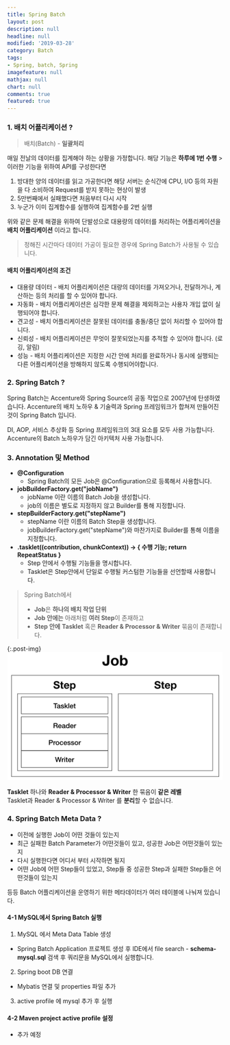 ```yaml
---
title: Spring Batch
layout: post
description: null
headline: null
modified: '2019-03-28'
category: Batch
tags:
- Spring, batch, Spring
imagefeature: null
mathjax: null
chart: null
comments: true
featured: true
---
```


### 1. 배치 어플리케이션 ?
  
> 배치(Batch) - **일괄처리**
  
매일 전날의 데이터를 집계해야 하는 상황을 가정합니다.
해당 기능은 **하루에 1번 수행** > 이러한 기능을 위하여 API를 구성한다면  
  
1. 방대한 양의 데이터를 읽고 가공한다면 해당 서버는 순식간에 CPU, I/O 등의 자원을 다 소비하여 Request를 받지 못하는 현상이 발생
2. 5만번째에서 실패했다면 처음부터 다시 시작
3. 누군가 이미 집계함수를 실행하여 집계함수를 2번 실행
  
위와 같은 문제 해결을 위하여 단발성으로 대용량의 데이터를 처리하는 어플리케이션을 **배치 어플리케이션** 이라고 합니다.  

> 정해진 시간마다 데이터 가공이 필요한 경우에 Spring Batch가 사용될 수 있습니다.
  
#### 배치 어플리케이션의 조건
 - 대용량 데이터 - 배치 어플리케이션은 대량의 데이터를 가져오거나, 전달하거나, 계산하는 등의 처리를 할 수 ​​있어야 합니다.
 - 자동화 - 배치 어플리케이션은 심각한 문제 해결을 제외하고는 사용자 개입 없이 실행되어야 합니다.
 - 견고성 - 배치 어플리케이션은 잘못된 데이터를 충돌/중단 없이 처리할 수 있어야 합니다.
 - 신뢰성 - 배치 어플리케이션은 무엇이 잘못되었는지를 추적할 수 있어야 합니다. (로깅, 알림)
 - 성능 - 배치 어플리케이션은 지정한 시간 안에 처리를 완료하거나 동시에 실행되는 다른 어플리케이션을 방해하지 않도록 수행되어야합니다.
  
  
### 2. Spring Batch ?
  
Spring Batch는 Accenture와 Spring Source의 공동 작업으로 2007년에 탄생하였습니다.
Accenture의 배치 노하우 & 기술력과 Spring 프레임워크가 합쳐져 만들어진 것이 Spring Batch 입니다.  
  
DI, AOP, 서비스 추상화 등 Spring 프레임워크의 3대 요소를 모두 사용 가능합니다.  
Accenture의 Batch 노하우가 담긴 아키텍처 사용 가능합니다.  
  
  
### 3. Annotation 및 Method
  
- **@Configuration**
   - Spring Batch의 모든 Job은 @Configuration으로 등록해서 사용합니다.
- **jobBuilderFactory.get("jobName")**
   - jobName 이란 이름의 Batch Job을 생성합니다.
   - job의 이름은 별도로 지정하지 않고 Builder를 통해 지정합니다.
- **stepBuilderFactory.get("stepName")**
   - stepName 이란 이름의 Batch Step을 생성합니다.
   - jobBuilderFactory.get("stepName")와 마찬가지로 Builder를 통해 이름을 지정합니다.
- **.tasklet((contribution, chunkContext)) -> { 수행 기능; return RepeatStatus }**
   - Step 안에서 수행될 기능들을 명시합니다.
   - Tasklet은 Step안에서 단일로 수행될 커스텀한 기능들을 선언할때 사용합니다.  
  
  
> Spring Batch에서  
>  - **Job**은 **하나의 배치 작업 단위**  
>  - **Job 안에는** 아래처럼 **여러 Step**이 존재하고  
>  - **Step 안에** **Tasklet** 혹은 **Reader & Processor & Writer** 묶음이 존재합니다.  
  

{:.post-img}
![JOB](/images/post/job.png)
  
**Tasklet** 하나와 **Reader & Processor & Writer** 한 묶음이 **같은 레벨**  
Tasklet과  Reader & Processor & Writer 를 **분리**할 수 없습니다.
  
  
### 4. Spring Batch Meta Data ?
  
 - 이전에 실행한 Job이 어떤 것들이 있는지  
 - 최근 실패한 Batch Parameter가 어떤것들이 있고, 성공한 Job은 어떤것들이 있는지  
 - 다시 실행한다면 어디서 부터 시작하면 될지  
 - 어떤 Job에 어떤 Step들이 있었고, Step들 중 성공한 Step과 실패한 Step들은 어떤것들이 있는지  

등등 Batch 어플리케이션을 운영하기 위한 메타데이터가 여러 테이블에 나눠져 있습니다.   
  
  
#### 4-1 MySQL에서 Spring Batch 실행
1. MySQL 에서 Meta Data Table 생성
 - Spring Batch Application 프로젝트 생성 후 IDE에서 file search - **schema-mysql.sql** 검색 후 쿼리문을 MySQL에서 실행합니다.

2. Spring boot DB 연결
 - Mybatis 연결 및 properties 파일 추가

3. active profile 에 mysql 추가 후 실행

  
#### 4-2 Maven project active profile 설정

 - 추가 예정

